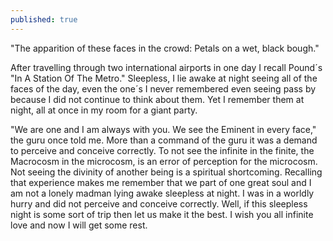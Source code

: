 ```yaml
---
published: true
---
```

"The apparition of these faces in the crowd:
Petals on a wet, black bough."

After travelling through two international airports in one day I recall Pound´s "In A Station Of The Metro."  Sleepless, I lie awake at night seeing all of the faces of the day, even the one´s I never remembered even seeing pass by because I did not continue to think about them.  Yet I remember them at night, all at once in my room for a giant party.  

"We are one and I am always with you.  We see the Eminent in every face," the guru once told me.  More than a command of the guru it was a demand to perceive and conceive correctly.  To not see the infinite in the finite, the Macrocosm in the microcosm, is an error of perception for the microcosm.  Not seeing the divinity of another being is a spiritual shortcoming.  Recalling that experience makes me remember that we part of one great soul and I am not a lonely madman lying awake sleepless at night.  I was in a worldly hurry and did not perceive and conceive correctly.    Well, if this sleepless night is some sort of trip then let us make it the best.  I wish you all infinite love and now I will get some rest.
